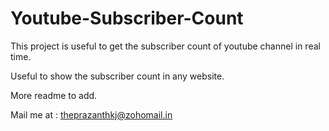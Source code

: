 # Youtube-Subscriber-Count

This project is useful to get the subscriber count of youtube channel in real time.

Useful to show the subscriber count in any website.

More readme to add. 

Mail me at : theprazanthkj@zohomail.in
